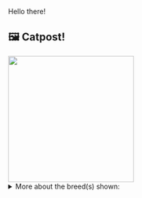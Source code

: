 Hello there!



## 🖼️ Catpost!

<sub>
    <img src="https://cdn2.thecatapi.com/images/BedvI_ovc.jpg" height="256">
</sub>


<details>
<summary>More about the breed(s) shown:</summary>

Breed: Sphynx

Description: The Sphynx is an intelligent, inquisitive, extremely friendly people-oriented breed. Sphynx commonly greet their owners  at the front door, with obvious excitement and happiness. She has an unexpected sense of humor that is often at odds with her dour expression.

Links:
<ul>
  <li>CFA http://cfa.org/Breeds/BreedsSthruT/Sphynx.aspx</li>
  <li>Wikipedia https://en.wikipedia.org/wiki/Sphynx_(cat)</li>
</ul> 

</details>
